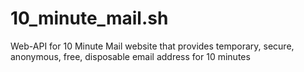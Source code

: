 # 10_minute_mail.sh
Web-API for 10 Minute Mail website that provides temporary, secure, anonymous, free, disposable email address for 10 minutes
